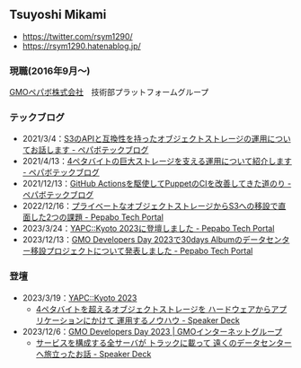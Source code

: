 ## Tsuyoshi Mikami

 - https://twitter.com/rsym1290/
 - https://rsym1290.hatenablog.jp/

### 現職(2016年9月〜)

[GMOペパボ株式会社](https://pepabo.com/)　技術部プラットフォームグループ

### テックブログ

 - 2021/3/4：[S3のAPIと互換性を持ったオブジェクトストレージの運用についてお話します \- ペパボテックブログ](https://tech.pepabo.com/2021/03/04/about-bayt/)
 - 2021/4/13：[4ペタバイトの巨大ストレージを支える運用について紹介します \- ペパボテックブログ](https://tech.pepabo.com/2021/04/13/storage_management/)
 - 2021/12/13：[GitHub Actionsを駆使してPuppetのCIを改善してきた道のり \- ペパボテックブログ](https://tech.pepabo.com/2021/12/13/puppet-ci/)
 - 2022/12/16：[プライベートなオブジェクトストレージからS3への移設で直面した2つの課題 \- Pepabo Tech Portal](https://tech.pepabo.com/2022/12/16/bayt-to-s3-goope/)
 - 2023/3/24：[YAPC::Kyoto 2023に登壇しました \- Pepabo Tech Portal](https://tech.pepabo.com/2023/03/24/yapc-kyoto-2023/)
 - 2023/12/13：[GMO Developers Day 2023で30days Albumのデータセンター移設プロジェクトについて発表しました \- Pepabo Tech Portal](https://tech.pepabo.com/2023/12/13/gmodevday-2023-infra/)

### 登壇

 - 2023/3/19：[YAPC::Kyoto 2023](https://yapcjapan.org/2023kyoto/)
   - [4ペタバイトを超えるオブジェクトストレージを ハードウェアからアプリケーションにかけて 運用するノウハウ \- Speaker Deck](https://speakerdeck.com/rsym1290/4petabaitowochao-eruobuziekutosutoreziwo-hadoueakaraapurikesiyonnikakete-yun-yong-surunouhau)
 - 2023/12/6：[GMO Developers Day 2023 \| GMOインターネットグループ](https://developers.gmo.jp/developersday/)
   - [サービスを構成する全サーバが トラックに載って 遠くのデータセンターへ旅立ったお話 \- Speaker Deck](https://speakerdeck.com/rsym1290/sabisuwogou-cheng-suruquan-sabaga-toratukunizai-tute-yuan-kunodetasentahelu-li-tutaohua)
